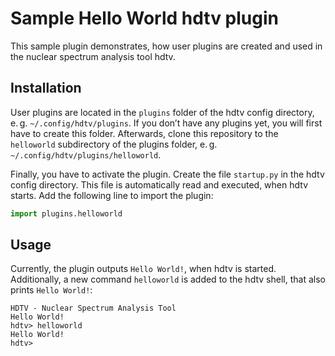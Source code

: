 # Sample Hello World hdtv plugin

This sample plugin demonstrates, how user plugins are created and used in the nuclear spectrum analysis tool hdtv.

## Installation

User plugins are located in the `plugins` folder of the hdtv config directory, e. g. `~/.config/hdtv/plugins`.
If you don’t have any plugins yet, you will first have to create this folder.
Afterwards, clone this repository to the `helloworld` subdirectory of the plugins folder, e. g. `~/.config/hdtv/plugins/helloworld`.

Finally, you have to activate the plugin. Create the file `startup.py` in the hdtv config directory.
This file is automatically read and executed, when hdtv starts.
Add the following line to import the plugin:

```python
import plugins.helloworld
```

## Usage

Currently, the plugin outputs `Hello World!`, when hdtv is started. Additionally, a new command `helloworld` is added to the hdtv shell, that also prints `Hello World!`:

```
HDTV - Nuclear Spectrum Analysis Tool
Hello World!
hdtv> helloworld
Hello World!
hdtv>
```

